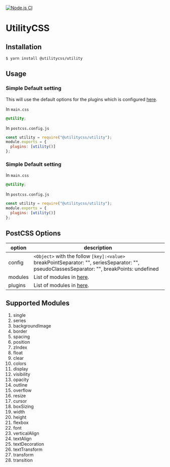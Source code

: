 [![Node.js CI](https://github.com/utilitycss/utility/actions/workflows/test.yml/badge.svg)](https://github.com/utilitycss/utility/actions/workflows/test.yml)

# UtilityCSS

## Installation

```
$ yarn install @utilitycss/utility
```

## Usage

### Simple Default setting

This will use the default options for the plugins which is configured [here](./src/utility.config.default.js).

In `main.css`

```css
@utility;
```

In `postcss.config.js`

```js
const utility = require("@utilitycss/utility");
module.exports = {
  plugins: [utility()]
};
```

### Simple Default setting

In `main.css`

```css
@utility;
```

In `postcss.config.js`

```js
const utility = require("@utilitycss/utility");
module.exports = {
  plugins: [utility()]
};
```

## PostCSS Options

| option  | description                                                                                                                                 |
| ------- | ------------------------------------------------------------------------------------------------------------------------------------------- |
| config  | `<Object>` with the follow `[key]:<value>` breakPointSeparator: "", seriesSeparator: "", pseudoClassesSeparator: "", breakPoints: undefined |
| modules | List of modules in [here](./src/modules/index.js).                                                                                          |
| plugins | List of modules in [here](./src/plugins/index.js).                                                                                          |

## Supported Modules

1.  single
1.  series
1.  backgroundImage
1.  border
1.  spacing
1.  position
1.  zIndex
1.  float
1.  clear
1.  colors
1.  display
1.  visibility
1.  opacity
1.  outline
1.  overflow
1.  resize
1.  cursor
1.  boxSizing
1.  width
1.  height
1.  flexbox
1.  font
1.  verticalAlign
1.  textAlign
1.  textDecoration
1.  textTransform
1.  transform
1.  transition
